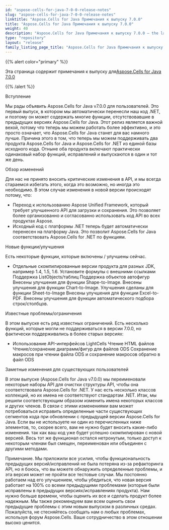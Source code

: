 ```yaml
---
id: "aspose-cells-for-java-7-0-0-release-notes"
slug: "aspose-cells-for-java-7-0-0-release-notes"
linktitle: "Aspose.Cells for Java Примечания к выпуску 7.0.0"
title: "Aspose.Cells for Java Примечания к выпуску 7.0.0"
weight: 40
description: "Aspose.Cells for Java Примечания к выпуску 7.0.0 – the latest updates and fixes."
type: "repository"
layout: "release"
family_listing_page_title: "Aspose.Cells for Java Примечания к выпуску 7.0.0"
---
```

{{% alert color="primary" %}} 

 Эта страница содержит примечания к выпуску для[Aspose.Cells for Java 7.0.0](https://releases.aspose.com/cells/java/new-releases/aspose.cells-for-java-7.0.0/)

{{% /alert %}} 

 Вступление

Мы рады объявить Aspose.Cells for Java v7.0.0 для пользователей. Это первый выпуск, в котором мы автоматически перенесли наш код .NET, и поэтому он может содержать многие функции, отсутствовавшие в предыдущих версиях Aspose.Cells for Java. Этот релиз является важной вехой, потому что теперь мы можем работать более эффективно, и это просто означает, что Aspose.Cells for Java станет для вас намного лучше. Причина этого в том, что теперь мы можем поддерживать два продукта Aspose.Cells for Java и Aspose.Cells for .NET из единой базы исходного кода. Отныне оба продукта включают практически одинаковый набор функций, исправлений и выпускаются в один и тот же день.

 Обзор изменений

 Для нас не принято вносить критические изменения в API, и мы всегда стараемся избегать этого, когда это возможно, но иногда это необходимо. В этом случае изменения в новой версии происходят потому, что:

- Переход к использованию Aspose Unified Framework, который требует улучшенного API для загрузки и сохранения. Это позволяет более организованно и согласованно использовать код API во всех продуктах Aspose.
- Исходный код с платформы .NET теперь будет автоматически перенесен на платформу Java. Это позволит Aspose.Cells for Java соответствовать Aspose.Cells for .NET по функциям.

 Новые функции/улучшения



 Есть некоторые функции, которые включены / улучшены сейчас.

-  Отдельные скомпилированные версии продукта для разных JDK, например 1.4, 1.5, 1.6.
 Установите формулы с внешними ссылками
 Поддержка ListObjects/таблиц
 Поддержка объектов автофигур
 Внесены улучшения для функции Shape-to-Image.
 Внесены улучшения для функции Chart-to-Image.
 Улучшения сделаны для функции Sheet-to-Image
 Внесены улучшения для функции Excel-to-PDF.
 Внесены улучшения для функции автоматического подбора строк/столбцов.

Известные проблемы/ограничения



 В этом выпуске есть ряд известных ограничений. Есть несколько функций, которые могли не поддерживаться в версии 7.0.0, но фактически поддерживались в более старых версиях:

- Использование API-интерфейсов LightCells
 Чтение HTML файлов
 Чтение/сохранение диаграмм/фигур для файлов ODS
 Сохранение макросов при чтении файла ODS и сохранение макросов обратно в файл ODS



 Заметные изменения для существующих пользователей



В этом выпуске (Aspose.Cells for Java v7.0.0) мы переименовали некоторые наборы API для очистки структуры API, чтобы она соответствовала Aspose.Cells for .NET. У нас есть несколько классов коллекций, но их имена не соответствуют стандартам .NET. Итак, мы решили соответствующим образом изменить имена некоторых классов и других членов. В связи с этими изменениями вам может потребоваться исправить определенные части существующих сегментов кода при обновлении с предыдущей версии Aspose.Cells for Java. Если вы не используете ни один из перечисленных ниже элементов, то, скорее всего, вам не нужно будет вносить какие-либо изменения. так как ваш код уже будет успешно скомпилирован с новой версией. Весь тот же функционал остался нетронутым, только доступ к некоторым членам был смещен, переименован или объединен с другими методами.

Примечание. Мы приложили все усилия, чтобы функциональность предыдущих версий/исправлений не была потеряна из-за рефакторинга API, но я боюсь, что вы можете обнаружить определенные проблемы, и эта версия может не пройти все тестовые случаи. Мы постоянно работаем над его улучшением, чтобы убедиться, что новая версия работает на 100% со всеми предыдущими проблемами (которые были исправлены в предыдущих версиях/исправлениях продукта). Нам нужно больше времени, чтобы оценить их все и сделать продукт более надежным. Мы также рекомендуем вам всем оценить свои предыдущие проблемы с этим новым выпуском в различных средах. Пожалуйста, не стесняйтесь сообщать нам о любых проблемах, используя форум Aspose.Cells. Ваше сотрудничество в этом отношении высоко ценится.
